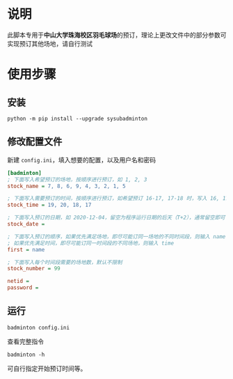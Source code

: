 # 说明

此脚本专用于**中山大学珠海校区羽毛球场**的预订，理论上更改文件中的部分参数可实现预订其他场地，请自行测试

# 使用步骤

## 安装

```shell
python -m pip install --upgrade sysubadminton
```

## 修改配置文件

新建 `config.ini`，填入想要的配置，以及用户名和密码

```ini
[badminton]
; 下面写入希望预订的场地，按顺序进行预订，如 1, 2, 3
stock_name = 7, 8, 6, 9, 4, 3, 2, 1, 5

; 下面写入需要预订的时间，按顺序进行预订，如希望预订 16-17, 17-18 时，写入 16, 17
stock_time = 19, 20, 18, 17

; 下面写入预订的日期，如 2020-12-04，留空为程序运行日期的后天（T+2），通常留空即可
stock_date =

; 下面写入预订的顺序，如果优先满足场地，即尽可能订同一场地的不同时间段，则输入 name
; 如果优先满足时间，即尽可能订同一时间段的不同场地，则输入 time
first = name

; 下面写入每个时间段需要的场地数，默认不限制
stock_number = 99

netid =
password =
```

## 运行

```shell
badminton config.ini
```

查看完整指令

```shell
badminton -h
```

可自行指定开始预订时间等。
